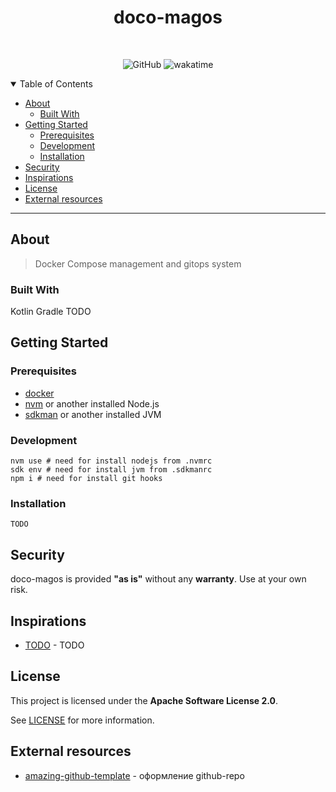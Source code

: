 <!--suppress HtmlDeprecatedAttribute -->
<div align="center">
<h1>doco-magos</h1>
<br />

![GitHub](https://img.shields.io/github/license/xzima/gradle-semantic-release-example?style=for-the-badge)
![wakatime](https://wakatime.com/badge/user/788aae3b-fd3f-456f-891e-ed57a2526f9f/project/2488c43a-aa0d-4f7e-8aa6-d8e3e3e9185a.svg?style=for-the-badge)

</div>
<details open="open">
<summary>Table of Contents</summary>

- [About](#about)
    - [Built With](#built-with)
- [Getting Started](#getting-started)
    - [Prerequisites](#prerequisites)
    - [Development](#development)
    - [Installation](#installation)
- [Security](#security)
- [Inspirations](#inspirations)
- [License](#license)
- [External resources](#external-resources)

</details>

---

## About

> Docker Compose management and gitops system

### Built With

Kotlin Gradle TODO  

## Getting Started

### Prerequisites

- [docker]
- [nvm] or another installed Node.js
- [sdkman] or another installed JVM

### Development

```shell
nvm use # need for install nodejs from .nvmrc
sdk env # need for install jvm from .sdkmanrc
npm i # need for install git hooks
```

### Installation

```shell
TODO
```

## Security

doco-magos is provided **"as is"** without any **warranty**. Use at your own risk.

## Inspirations

- [TODO](https://www.example.com/) - TODO

## License

This project is licensed under the **Apache Software License 2.0**.

See [LICENSE](LICENSE) for more information.

## External resources

- [amazing-github-template] - оформление github-repo

[nvm]:https://github.com/nvm-sh/nvm

[docker]:https://docs.docker.com/engine/install

[sdkman]:https://sdkman.io/install

[amazing-github-template]:https://github.com/dec0dOS/amazing-github-template

[shields]:https://github.com/badges/shields
